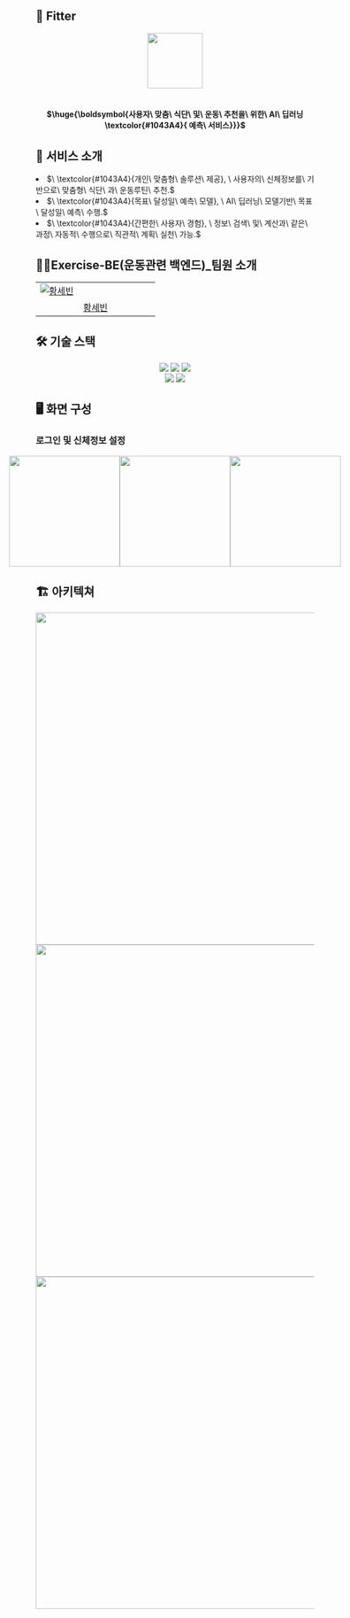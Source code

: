 ## 💪 Fitter

<div align="center">
<img width="100" src="https://github.com/user-attachments/assets/439987a9-35b0-46d2-a91d-956359176b35">
  </br> </br>
  
<h4>$\huge{\boldsymbol{사용자\ 맞춤\ 식단\ 및\ 운동\ 추천을\ 위한\ AI\ 딥러닝\textcolor{#1043A4}{ 예측\ 서비스}}}$</h4>

<div align="left">
  
## 📱 서비스 소개
<li>$\ \textcolor{#1043A4}{개인\ 맞춤형\ 솔루션\ 제공},
  \ 사용자의\ 신체정보를\ 기반으로\ 맞춤형\ 식단\ 과\ 운동루틴\ 추천.$</li>
<li>$\ \textcolor{#1043A4}{목표\ 달성일\ 예측\ 모델},
  \ AI\ 딥러닝\ 모델기반\ 목표\ 달성일\ 예측\ 수행.$</li>
<li>$\ \textcolor{#1043A4}{간편한\ 사용자\ 경험},
  \ 정보\ 검색\ 및\ 계산과\ 같은\ 과정\ 자동적\ 수행으로\ 직관적\ 계획\ 실천\ 가능.$</li>

## 🙋‍♀️Exercise-BE(운동관련 백엔드)_팀원 소개
<table>
  <tr>
    <td width="200px">
      <a href="https://github.com/yechan-kim" target="_blank">  
      <img src="https://github.com/user-attachments/assets/c0f1d7eb-f527-4496-bcf1-9360ecb524d2" alt="황세빈" />
      </a>  
    </td>
  </tr>
  <tr>
    <td align="center">
      <a href="https://github.com/Hwang-sebin" target="_blank">
        황세빈
      </a>
  </tr>
</table>

## 🛠 기술 스택

<div align="center">
  <img src="https://img.shields.io/badge/spring-6DB33F?style=for-the-badge&logo=spring&logoColor=white">
  <img src="https://img.shields.io/badge/springboot-6DB33F?style=for-the-badge&logo=springboot&logoColor=white">
  <img src="https://img.shields.io/badge/mysql-4479A1?style=for-the-badge&logo=mysql&logoColor=white">
</div>
<div align="center">
  <img src="https://img.shields.io/badge/github-181717?style=for-the-badge&logo=github&logoColor=white">  
  <img src="https://img.shields.io/badge/Notion-A8B9CC?style=for-the-badge&logo=Notion&logoColor=black"> 
</div>

## 🖥 화면 구성 

### 로그인 및 신체정보 설정

<div style="display: flex; justify-content: center; align-items: center;">
  <img src="https://github.com/user-attachments/assets/d20ac978-883b-4cb9-945d-476204669bb1" width="200">
  <img src="https://github.com/user-attachments/assets/887b3fc6-7207-43a8-87a1-03d8d677f66f" width="200">
  <img src="https://github.com/user-attachments/assets/ebfcce51-7255-4a62-b5e4-66f475451899" width="200">

</div>


## 🏗️ 아키텍쳐
<div align="center">
  <img src="https://github.com/user-attachments/assets/d3103d92-18f1-4f23-8650-e36bd6eee4be" width="600">
  <img src="https://github.com/user-attachments/assets/5f961928-95ef-451d-8516-3657461341c9" width="600">
  <img src="https://github.com/user-attachments/assets/91d716ed-d163-4b3d-80b7-bae3fd7cc93f" width="600">



